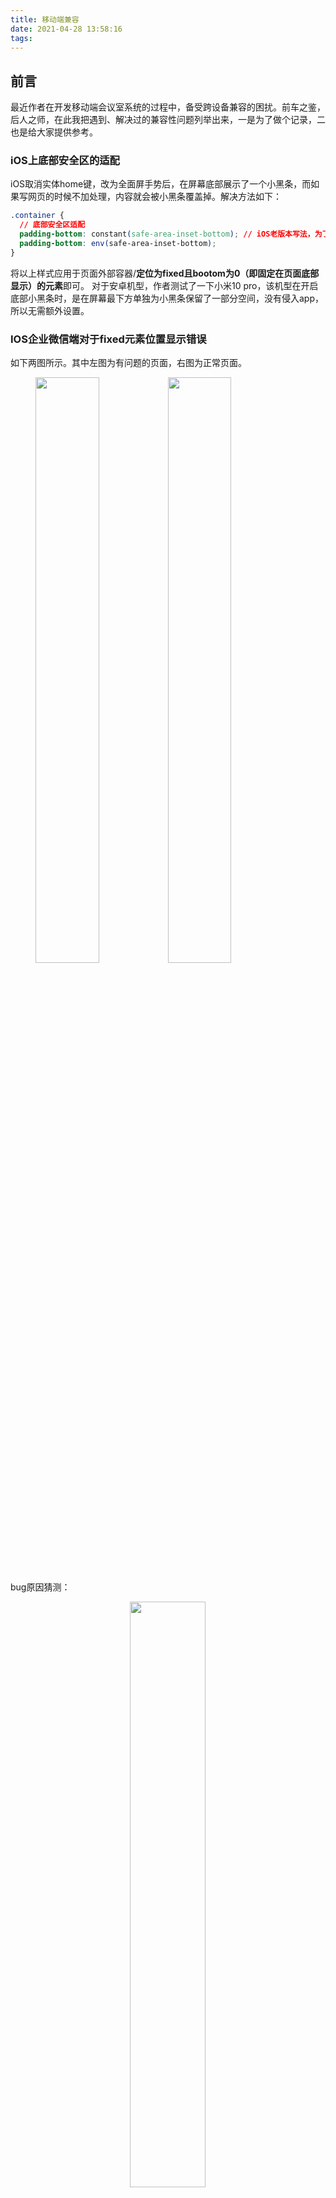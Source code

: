 ```yaml
---
title: 移动端兼容
date: 2021-04-28 13:58:16
tags:
---
```


## 前言
最近作者在开发移动端会议室系统的过程中，备受跨设备兼容的困扰。前车之鉴，后人之师，在此我把遇到、解决过的兼容性问题列举出来，一是为了做个记录，二也是给大家提供参考。

### iOS上底部安全区的适配
iOS取消实体home键，改为全面屏手势后，在屏幕底部展示了一个小黑条，而如果写网页的时候不加处理，内容就会被小黑条覆盖掉。解决方法如下：
```css
.container {
  // 底部安全区适配
  padding-bottom: constant(safe-area-inset-bottom); // iOS老版本写法，为了保持向前兼容，也要加上，且要放到前面
  padding-bottom: env(safe-area-inset-bottom);
}
```
将以上样式应用于页面外部容器/**定位为fixed且bootom为0（即固定在页面底部显示）的元素**即可。
对于安卓机型，作者测试了一下小米10 pro，该机型在开启底部小黑条时，是在屏幕最下方单独为小黑条保留了一部分空间，没有侵入app，所以无需额外设置。

### IOS企业微信端对于fixed元素位置显示错误
如下两图所示。其中左图为有问题的页面，右图为正常页面。
<figure>
<img src="fixed-bug.png" width="49%">
<img src="fixed-normal.png" width="49%">
</figure>

bug原因猜测：
<center>
<img src="fixed-reason.png" width="49%">
</center>
如图所示，页面最外层容器没有铺满当前页。将最外层容器高度铺满页面后，bug被修复：

```css
#app {
  min-height: 100vh;
}
```
### height: 100vh的问题
在移动端使用100vh可能会出现双重滚动条/底部fixed元素被盖住。拿移动端的chrome举例，浏览器把地址栏也算入到了可视高度内（下滑地址栏可隐藏），因此当展示地址栏的时候，100vh就要比实际的可视高度要高，因此会出现双重滚动条/底部fixed元素被盖住。
<center>
<img src="mobile-chrome.jpeg" width="49%">
</center>

解决方法是：
```css
body {
  min-height: 100vh;
  min-height: -webkit-fill-available;
}
html {
  height: -webkit-fill-available;
}
```
参考资料：[CSS fix for 100vh in mobile WebKit](https://css-tricks.com/css-fix-for-100vh-in-mobile-webkit/)

### 大分辨率图片加载不出来的问题
> 仅安卓端企业微信内置浏览器有问题

经过测试，7088*10630分辨率的图片，安卓端企业微信内置浏览器无法加载出（合理推测大分辨率的加载不出）
解决方法是在上传图片的时候制定图片的最大分辨率，超过分辨率则用canvas降分辨率

```js
async function resizeImg (file) {
  function getBase64(file) {
    return new Promise((resolve, reject) => {
      const reader = new FileReader()
      reader.readAsDataURL(file)
      reader.onload = () => resolve(reader.result)
      reader.onerror = (error) => reject(error)
    })
  }
  function getImg(src) {
    return new Promise((resolve) => {
      const img = new Image()
      img.onload = function () {
        resolve(img)
      }
      img.src = src
    })
  }
    
  const canvas = document.createElement('canvas')
  const src = await getBase64(file)
  const img = await getImg(src)

  // 缩放
  // 限制最大x分辨率
  const x = 1600
  let width = img.width
  let height = img.height
  if (width > x) {
    height *= x / width
    width = x
  }

  // 绘画
  canvas.width = width
  canvas.height = height
  const ctx = canvas.getContext('2d')
  ctx.drawImage(img, 0, 0, width, height)

  return new Promise((resolve) => {
    // 转为为提交所需格式
    canvas.toBlob((blob) => {
      resolve(blob)
    })
  })
}
```

提交上传图片时，在formData里append处理后的图片即可。
```js
const form = new FormData()
const blob = await resizeImg(file)
form.append('file', blob)
```

### 安卓端文字偏上，某些机型尤其明显（使用flex垂直居中时）
！不知道咋解决，有人知道的话私信我一下谢谢～（叹气）

### 不同逻辑分辨率的设备兼容
鉴于现在主流浏览器对于viewport 单位 (vw, vh, vmin, vmax)支持良好，因此在对于不同逻辑分辨率的设备，可以使用`postcss-px-to-viewport`插件，来将`px`单位改成`vw`单位。
需要注意的是: 
1. `postcss-px-to-viewport`这个插件`npm`源与`github`源不一致，`npm`源会导致一些选项，如`include`选项无效，而由于[npm的bug](https://github.com/npm/cli/issues/624)，在`docker`中用`npm`安装`github`源的文件会失败，从而导致自动部署失败。
参考资料：[vant 浏览器适配](https://vant-contrib.gitee.io/vant/#/zh-CN/advanced-usage#viewport-bu-ju)
2. 经过`px`到`vw`的转换后，对于小数点像素（如`1.3456px`），不同的浏览器有不同的处理策略，可能会导致使用同样样式的线条，有的粗有的细的问题